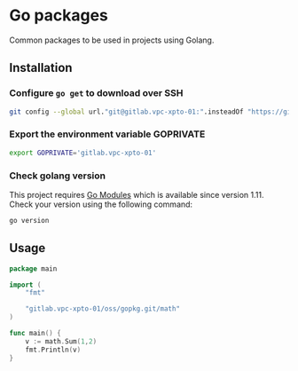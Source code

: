 # Go packages

Common packages to be used in projects using Golang.

## Installation


### Configure `go get` to download over SSH

```bash
git config --global url."git@gitlab.vpc-xpto-01:".insteadOf "https://gitlab.vpc-xpto-01/"
```

### Export the environment variable GOPRIVATE

```bash
export GOPRIVATE='gitlab.vpc-xpto-01'
```

### Check golang version

This project requires [Go Modules](https://blog.golang.org/using-go-modules) which is available since version 1.11. Check your version using the following command:

```bash
go version
```

## Usage

```go
package main

import (
	"fmt"

	"gitlab.vpc-xpto-01/oss/gopkg.git/math"
)

func main() {
	v := math.Sum(1,2)
	fmt.Println(v)
}
```